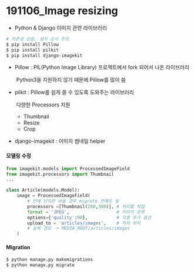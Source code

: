 # 191106_Image resizing

- Python & Django 이미지 관련 라이브러리

``` bash
# 의존성 있음, 설치 순서 주의
$ pip install Pillow	
$ pip install pilkit
$ pip install django-imagekit
```

- Pillow : PIL(Python Image Library) 프로젝트에서 fork 되어서 나온 라이브러리

  ​			  Python3을 지원하지 않기 때문에 Pillow를 많이 씀

- pilkit : Pillow를 쉽게 쓸 수 있도록 도와주는 라이브러리

  ​			다양한 Processors 지원

  - Thumbnail
  - Resize
  - Crop

- django-imagekit : 이미지 썸네일 helper



#### 모델링 수정

``` python
from imagekit.models import ProcessedImageField
from imagekit.processors import Thumbnail
...

class Article(models.Model):
    image = ProcessedImageField(
        # 안에 인자만 바꿀 경우 migrate 안해도 됨
        processors =[Thumbnail(200,300)], # 처리할 작업
        format = 'JPEG',                  # 이미지 포맷
        options={'quality':90},           # 각종 추가 옵션
        upload_to = 'articles/images',    # 저자 위치
        # 실제 경로 -> MEDIA_ROOT/articles/images
    )
```

#### Migration

``` bash
$ python manage.py makemigrations
$ python manage.py migrate
```



